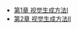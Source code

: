 
[//]: # (- [前言]&#40;chapter0/chapter0.md&#41;)
- [第1章 视觉生成方法I](chapter1/chapter1.md)
- [第2章 视觉生成方法II](chapter2/chapter2.md)

[//]: # (- [第3章 图片生成]&#40;chapter3/chapter3.md&#41;)

[//]: # (- [第4章 图片编辑]&#40;chapter4/chapter4.md&#41;)

[//]: # (- [第5章 三维生成]&#40;chapter5/chapter5.md&#41;)

[//]: # (- [第6章 视频生成]&#40;chapter6/chapter6.md&#41;)

[//]: # (- [第7章 社区]&#40;chapter7/chapter7.md&#41;)
